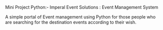 Mini Project Python:- Imperal Event Solutions : Event Management System

A simple portal of Event management using Python for those people who are searching for the destination events according to their wish.
